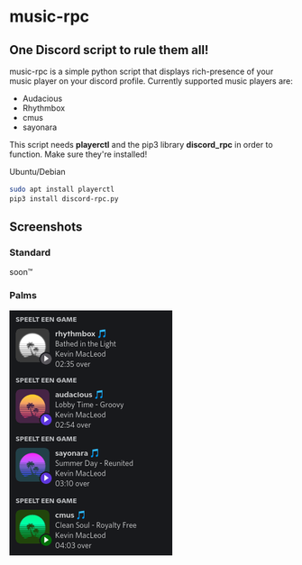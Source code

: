 # music-rpc
## One Discord script to rule them all!

music-rpc is a simple python script that displays rich-presence of your music player on your discord profile.
Currently supported music players are:
- Audacious
- Rhythmbox
- cmus
- sayonara

This script needs **playerctl** and the pip3 library **discord_rpc** in order to function. Make sure they're installed!

Ubuntu/Debian
```bash
sudo apt install playerctl
pip3 install discord-rpc.py
```

## Screenshots
### Standard
soon™

### Palms
![examples](screenshots/examples.png "examples")
